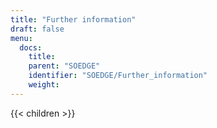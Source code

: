 ```yaml
---
title: "Further information"
draft: false
menu:
  docs:
    title:
    parent: "SOEDGE"
    identifier: "SOEDGE/Further_information"
    weight:
---
```


{{< children >}}
